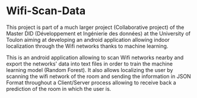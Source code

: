 # Wifi-Scan-Data

This project is part of a much larger project (Collaborative project) of the Master DID (Développement et Ingénierie des données) at the University of Toulon aiming at developing an android application allowing indoor localization through the Wifi networks thanks to machine learning.

This is an android application allowing to scan Wifi networks nearby and export the networks' data into text files in order to train the machine learning model (Random Forest). It also allows localizing the user by scanning the wifi network of the room and sending the information in JSON Format throughout a Client/Server process allowing to receive back a prediction of the room in which the user is.



